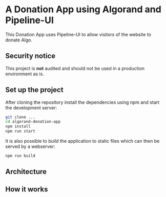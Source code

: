 # A Donation App using Algorand and Pipeline-UI
This Donation App uses Pipeline-UI to allow visitors of the website to donate Algo.

## Security notice
This project is **not** audited and should not be used in a production environment as is.

## Set up the project
After cloning the repository install the dependencies using npm and start the development server:

```bash
git clone ...
cd algorand-donation-app
npm install
npm run start
```

It is also possible to build the application to static files which can then be served by a webserver:
```bash
npm run build
```

## Architecture
## How it works
